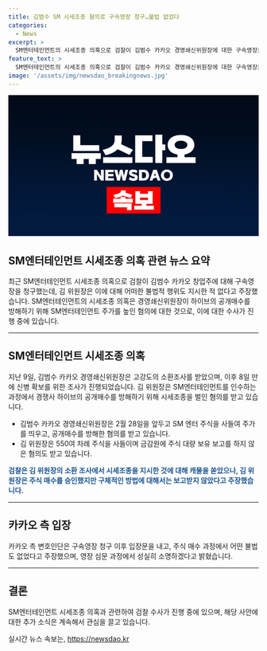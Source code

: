 ```yaml
---
title: 김범수 SM 시세조종 혐의로 구속영장 청구…불법 없었다
categories:
  - News
excerpt: >
  SM엔터테인먼트의 시세조종 의혹으로 검찰이 김범수 카카오 경영쇄신위원장에 대한 구속영장을 청구했습니다. 김 위원장은 하이브 공개매수를 방해하고 SM 주식을 매수해 주가를 높인 혐의를 받고 있으며, 이에 대한 소환조사 후 8일 만에 검찰이 신병 확보에 나섰습니다. 카카오 측은 불법행위를 부인하고, 영장 심문에서 성실히 소명할 것이라 밝혔습니다. 같은 혐의를 받는 다른 관계자는 이미 지난해 기소돼 재판 중입니다.
feature_text: >
  SM엔터테인먼트의 시세조종 의혹으로 검찰이 김범수 카카오 경영쇄신위원장에 대한 구속영장을 청구했습니다. 김 위원장은 하이브 공개매수를 방해하고 SM 주식을 매수해 주가를 높인 혐의를 받고 있으며, 이에 대한 소환조사 후 8일 만에 검찰이 신병 확보에 나섰습니다. 카카오 측은 불법행위를 부인하고, 영장 심문에서 성실히 소명할 것이라 밝혔습니다. 같은 혐의를 받는 다른 관계자는 이미 지난해 기소돼 재판 중입니다.
image: '/assets/img/newsdao_breakingnews.jpg'
---
```


<p><img src="/assets/img/newsdao_breakingnews.jpg" alt="pcversion 속보" /></p>

<h2>SM엔터테인먼트 시세조종 의혹 관련 뉴스 요약</h2>

<p data-ke-size="size16">최근 SM엔터테인먼트 시세조종 의혹으로 검찰이 김범수 카카오 창업주에 대해 구속영장을 청구했는데, 김 위원장은 이에 대해 어떠한 불법적 행위도 지시한 적 없다고 주장했습니다. SM엔터테인먼트의 시세조종 의혹은 경영쇄신위원장이 하이브의 공개매수를 방해하기 위해 SM엔터테인먼트 주가를 높인 혐의에 대한 것으로, 이에 대한 수사가 진행 중에 있습니다.</p>

<hr> 

<h2 data-ke-size="size26">SM엔터테인먼트 시세조종 의혹</h2>

<p data-ke-size="size16">지난 9일, 김범수 카카오 경영쇄신위원장은 고강도의 소환조사를 받았으며, 이후 8일 만에 신병 확보를 위한 조사가 진행되었습니다. 김 위원장은 SM엔터테인먼트를 인수하는 과정에서 경쟁사 하이브의 공개매수를 방해하기 위해 시세조종을 벌인 혐의를 받고 있습니다.</p>

<ul>
  <li>김범수 카카오 경영쇄신위원장은 2월 28일을 앞두고 SM 엔터 주식을 사들여 주가를 띄우고, 공개매수를 방해한 혐의를 받고 있습니다.</li>
  <li>김 위원장은 550여 차례 주식을 사들이며 금감원에 주식 대량 보유 보고를 하지 않은 혐의도 받고 있습니다.</li>
</ul>

<p data-ke-size="size16"><b><span style="color: #1a5490;">검찰은 김 위원장의 소환 조사에서 시세조종을 지시한 것에 대해 캐물을 쏟았으나, 김 위원장은 주식 매수를 승인했지만 구체적인 방법에 대해서는 보고받지 않았다고 주장했습니다.</span></b></p>

<hr>

<h2 data-ke-size="size26">카카오 측 입장</h2>

<p data-ke-size="size16">카카오 측 변호인단은 구속영장 청구 이후 입장문을 내고, 주식 매수 과정에서 어떤 불법도 없었다고 주장했으며, 영장 심문 과정에서 성실히 소명하겠다고 밝혔습니다.</p>

<hr>

<h2 data-ke-size="size26">결론</h2>

<p data-ke-size="size16">SM엔터테인먼트 시세조종 의혹과 관련하여 검찰 수사가 진행 중에 있으며, 해당 사안에 대한 추가 소식은 계속해서 관심을 끌고 있습니다.</p>
실시간 뉴스 속보는, <a href="https://newsdao.kr" rel="dofollow">https://newsdao.kr</a>



